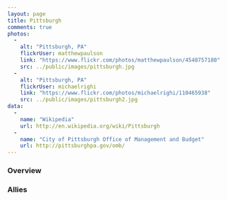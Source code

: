 ```yaml
---
layout: page
title: Pittsburgh
comments: true
photos:
  -
    alt: "Pittsburgh, PA"
    flickrUser: matthewpaulson
    link: "https://www.flickr.com/photos/matthewpaulson/4548757180"
    src: ../public/images/pittsburgh.jpg
  -
    alt: "Pittsburgh, PA"
    flickrUser: michaelrighi
    link: "https://www.flickr.com/photos/michaelrighi/110465938"
    src: ../public/images/pittsburgh2.jpg
data:
  -
    name: "Wikipedia"
    url: http://en.wikipedia.org/wiki/Pittsburgh
  -
    name: "City of Pittsburgh Office of Management and Budget"
    url: http://pittsburghpa.gov/omb/
---
```


### Overview 

### Allies
